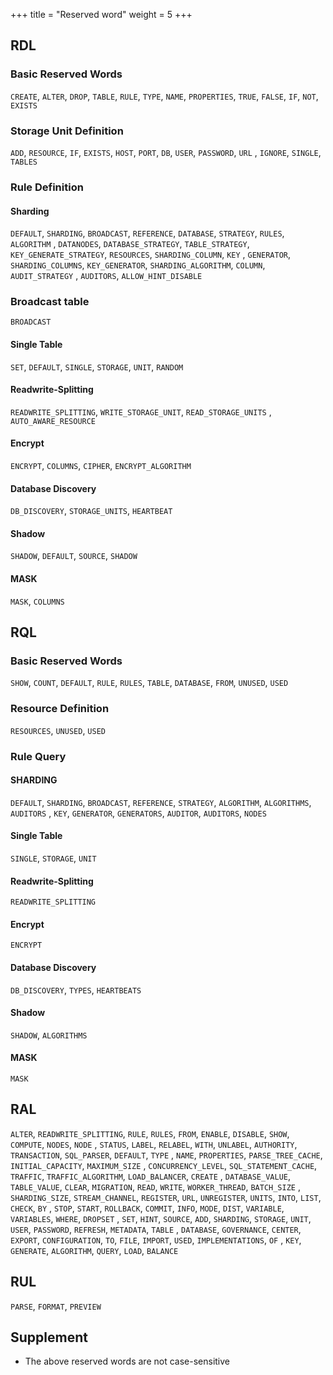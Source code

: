 +++
title = "Reserved word"
weight = 5
+++

## RDL

### Basic Reserved Words

`CREATE`, `ALTER`, `DROP`, `TABLE`, `RULE`, `TYPE`, `NAME`, `PROPERTIES`, `TRUE`, `FALSE`, `IF`, `NOT`, `EXISTS`

### Storage Unit Definition

`ADD`, `RESOURCE`, `IF`, `EXISTS`, `HOST`, `PORT`, `DB`, `USER`, `PASSWORD`, `URL`
, `IGNORE`, `SINGLE`, `TABLES`

### Rule Definition

#### Sharding

`DEFAULT`, `SHARDING`, `BROADCAST`, `REFERENCE`, `DATABASE`, `STRATEGY`, `RULES`, `ALGORITHM`
, `DATANODES`, `DATABASE_STRATEGY`, `TABLE_STRATEGY`, `KEY_GENERATE_STRATEGY`, `RESOURCES`, `SHARDING_COLUMN`, `KEY`
, `GENERATOR`, `SHARDING_COLUMNS`, `KEY_GENERATOR`, `SHARDING_ALGORITHM`, `COLUMN`, `AUDIT_STRATEGY`
, `AUDITORS`, `ALLOW_HINT_DISABLE`

### Broadcast table

`BROADCAST`

#### Single Table

`SET`, `DEFAULT`, `SINGLE`, `STORAGE`, `UNIT`, `RANDOM`

#### Readwrite-Splitting

`READWRITE_SPLITTING`, `WRITE_STORAGE_UNIT`, `READ_STORAGE_UNITS`
, `AUTO_AWARE_RESOURCE`

#### Encrypt

`ENCRYPT`, `COLUMNS`, `CIPHER`, `ENCRYPT_ALGORITHM`

#### Database Discovery

`DB_DISCOVERY`, `STORAGE_UNITS`, `HEARTBEAT`

#### Shadow

`SHADOW`, `DEFAULT`, `SOURCE`, `SHADOW`

#### MASK

`MASK`, `COLUMNS`

## RQL

### Basic Reserved Words

`SHOW`, `COUNT`, `DEFAULT`, `RULE`, `RULES`, `TABLE`, `DATABASE`, `FROM`, `UNUSED`, `USED`

### Resource Definition

`RESOURCES`, `UNUSED`, `USED`

### Rule Query

#### SHARDING

`DEFAULT`, `SHARDING`, `BROADCAST`, `REFERENCE`, `STRATEGY`, `ALGORITHM`, `ALGORITHMS`, `AUDITORS`
, `KEY`, `GENERATOR`, `GENERATORS`, `AUDITOR`, `AUDITORS`, `NODES`

#### Single Table

`SINGLE`, `STORAGE`, `UNIT`

#### Readwrite-Splitting

`READWRITE_SPLITTING`

#### Encrypt

`ENCRYPT`

#### Database Discovery

`DB_DISCOVERY`, `TYPES`, `HEARTBEATS`

#### Shadow

`SHADOW`, `ALGORITHMS`

#### MASK

`MASK`

## RAL

`ALTER`, `READWRITE_SPLITTING`, `RULE`, `RULES`, `FROM`, `ENABLE`, `DISABLE`, `SHOW`, `COMPUTE`, `NODES`, `NODE`
, `STATUS`, `LABEL`, `RELABEL`, `WITH`, `UNLABEL`, `AUTHORITY`, `TRANSACTION`, `SQL_PARSER`, `DEFAULT`, `TYPE`
, `NAME`, `PROPERTIES`, `PARSE_TREE_CACHE`, `INITIAL_CAPACITY`, `MAXIMUM_SIZE`
, `CONCURRENCY_LEVEL`, `SQL_STATEMENT_CACHE`, `TRAFFIC`, `TRAFFIC_ALGORITHM`, `LOAD_BALANCER`, `CREATE`
, `DATABASE_VALUE`, `TABLE_VALUE`, `CLEAR`, `MIGRATION`, `READ`, `WRITE`, `WORKER_THREAD`, `BATCH_SIZE`
, `SHARDING_SIZE`, `STREAM_CHANNEL`, `REGISTER`, `URL`, `UNREGISTER`, `UNITS`, `INTO`, `LIST`, `CHECK`, `BY`
, `STOP`, `START`, `ROLLBACK`, `COMMIT`, `INFO`, `MODE`, `DIST`, `VARIABLE`, `VARIABLES`, `WHERE`, `DROPSET`
, `SET`, `HINT`, `SOURCE`, `ADD`, `SHARDING`, `STORAGE`, `UNIT`, `USER`, `PASSWORD`, `REFRESH`, `METADATA`, `TABLE`
, `DATABASE`, `GOVERNANCE`, `CENTER`, `EXPORT`, `CONFIGURATION`, `TO`, `FILE`, `IMPORT`, `USED`, `IMPLEMENTATIONS`, `OF`
, `KEY`, `GENERATE`, `ALGORITHM`, `QUERY`, `LOAD`, `BALANCE`

## RUL

`PARSE`, `FORMAT`, `PREVIEW`

## Supplement

- The above reserved words are not case-sensitive
